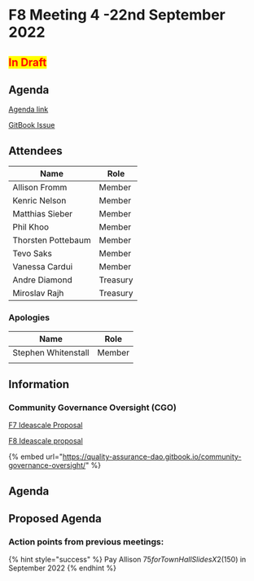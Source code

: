 # F8 Meeting 4 -22nd September 2022

## <mark style="color:red;">In Draft</mark>

## Agenda

[Agenda link](https://docs.google.com/document/d/16Qm\_T8Kt-O9cR4Lt0NnadSj7cgnIFB8fXdpIQOEvWtE/edit?usp=sharing)

[GitBook Issue](https://github.com/Catalyst-Auditing/Community-Governance-Oversight-Coordination/issues/109)

## Attendees

| Name               | Role     |
| ------------------ | -------- |
| Allison Fromm      | Member   |
| Kenric Nelson      | Member   |
| Matthias Sieber    | Member   |
| Phil Khoo          | Member   |
| Thorsten Pottebaum | Member   |
| Tevo Saks          | Member   |
| Vanessa Cardui     | Member   |
| Andre Diamond      | Treasury |
| Miroslav Rajh      | Treasury |

### Apologies

| Name                | Role   |
| ------------------- | ------ |
| Stephen Whitenstall | Member |
|                     |        |

## Information

### Community Governance Oversight (CGO)

[F7 Ideascale Proposal](https://cardano.ideascale.com/c/idea/383517)

[F8 Ideascale proposal](https://cardano.ideascale.com/c/idea/398225)

{% embed url="https://quality-assurance-dao.gitbook.io/community-governance-oversight/" %}

## Agenda

## Proposed Agenda <a href="#docs-internal-guid-c33d3c76-7fff-1b87-a100-a158d4f0612c" id="docs-internal-guid-c33d3c76-7fff-1b87-a100-a158d4f0612c"></a>

### Action points from previous meetings:

{% hint style="success" %}
Pay Allison $75 for Town Hall Slides X 2 ($150) in September 2022
{% endhint %}
